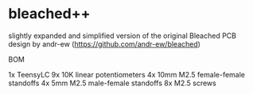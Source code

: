 # bleached++
slightly expanded and simplified version of the original Bleached PCB design by andr-ew (https://github.com/andr-ew/bleached)


BOM

1x TeensyLC
9x 10K linear potentiometers
4x 10mm M2.5 female-female standoffs
4x 5mm M2.5 male-female standoffs
8x M2.5 screws

